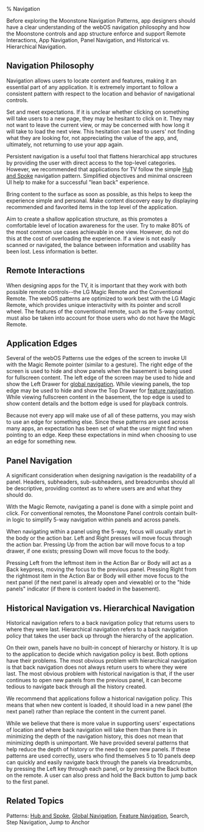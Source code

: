 ﻿% Navigation

Before exploring the Moonstone Navigation Patterns, app designers should have a
clear understanding of the webOS navigation philosophy and how the Moonstone
controls and app structure enforce and support Remote Interactions, App
Navigation, Panel Navigation, and Historical vs. Hierarchical Navigation.

## Navigation Philosophy

Navigation allows users to locate content and features, making it an essential
part of any application.  It is extremely important to follow a consistent
pattern with respect to the location and behavior of navigational controls.

Set and meet expectations. If it is unclear whether clicking on something will
take users to a new page, they may be hesitant to click on it.  They may not
want to leave the current view, or may be concerned with how long it will take
to load the next view.  This hesitation can lead to users' not finding what they
are looking for, not appreciating the value of the app, and, ultimately, not
returning to use your app again.

Persistent navigation is a useful tool that flattens hierarchical app structures
by providing the user with direct access to the top-level categories.  However,
we recommended that applications for TV follow the simple [Hub and
Spoke](navigation/hub-and-spoke.html) navigation pattern.  Simplified objectives
and minimal onscreen UI help to make for a successful "lean back" experience.

Bring content to the surface as soon as possible, as this helps to keep the
experience simple and personal.  Make content discovery easy by displaying
recommended and favorited items in the top level of the application.

Aim to create a shallow application structure, as this promotes a comfortable
level of location awareness for the user.  Try to make 80% of the most common
use cases achievable in one view.  However, do not do this at the cost of
overloading the experience.  If a view is not easily scanned or navigated, the
balance between information and usability has been lost.  Less information is
better.

## Remote Interactions

When designing apps for the TV, it is important that they work with both
possible remote controls--the LG Magic Remote and the Conventional Remote.
The webOS patterns are optimized to work best with the LG Magic Remote, which
provides unique interactivity with its pointer and scroll wheel.  The features
of the conventional remote, such as the 5-way control, must also be taken into
account for those users who do not have the Magic Remote.

## Application Edges

Several of the webOS Patterns use the edges of the screen to invoke UI with the
Magic Remote pointer (similar to a gesture).  The right edge of the screen is
used to hide and show panels when the basement is being used for fullscreen
content.  The left edge of the screen may be used to hide and show the Left
Drawer for [global navigation](navigation/global-navigation.html).  While
viewing panels, the top edge may be used to hide and show the Top Drawer for
[feature navigation](navigation/feature-navigation.html).  While viewing
fullscreen content in the basement, the top edge is used to show content details
and the bottom edge is used for playback controls.

Because not every app will make use of all of these patterns, you may wish to
use an edge for something else.  Since these patterns are used across many apps,
an expectation has been set of what the user might find when pointing to an
edge.  Keep these expectations in mind when choosing to use an edge for
something new.

## Panel Navigation

A significant consideration when designing navigation is the readability of a
panel.  Headers, subheaders, sub-subheaders, and breadcrumbs should all be
descriptive, providing context as to where users are and what they should do.

With the Magic Remote, navigating a panel is done with a simple point and click.
For conventional remotes, the Moonstone Panel controls contain built-in logic to
simplify 5-way navigation within panels and across panels.

When navigating within a panel using the 5-way, focus will usually start in the
body or the action bar.  Left and Right presses will move focus through the
action bar.  Pressing Up from the action bar will move focus to a top drawer, if
one exists; pressing Down will move focus to the body.

Pressing Left from the leftmost item in the Action Bar or Body will act as a
Back keypress, moving the focus to the previous panel.  Pressing Right from the
rightmost item in the Action Bar or Body will either move focus to the next
panel (if the next panel is already open and viewable) or to the "hide panels"
indicator (if there is content loaded in the basement).

## Historical Navigation vs. Hierarchical Navigation

Historical navigation refers to a back navigation policy that returns users to
where they were last.  Hierarchical navigation refers to a back navigation
policy that takes the user back up through the hierarchy of the application.

On their own, panels have no built-in concept of hierarchy or history.  It is up
to the application to decide which navigation policy is best.  Both options have
their problems.  The most obvious problem with hierarchical navigation is that
back navigation does not always return users to where they were last.  The most
obvious problem with historical navigation is that, if the user continues to
open new panels from the previous panel, it can become tedious to navigate back
through all the history created. 

We recommend that applications follow a historical navigation policy.  This
means that when new content is loaded, it should load in a new panel (the next
panel) rather than replace the content in the current panel.

While we believe that there is more value in supporting users' expectations of
location and where back navigation will take them than there is in minimizing
the depth of the navigation history, this does not mean that minimizing depth is
unimportant.  We have provided several patterns that help reduce the depth of
history or the need to open new panels.  If these patterns are used correctly,
users who find themselves 5 to 10 panels deep can quickly and easily navigate
back through the panels via breadcrumbs, by pressing the Left key through each
panel, or by pressing the Back button on the remote.  A user can also press and
hold the Back button to jump back to the first panel.

## Related Topics

Patterns: [Hub and Spoke](navigation/hub-and-spoke.html),
[Global Navigation](navigation/global-navigation.html),
[Feature Navigation](navigation/feature-navigation.html),
Search, Step Navigation, Jump to Anchor
